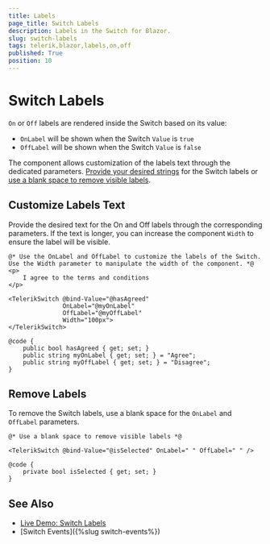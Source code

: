 ```yaml
---
title: Labels
page_title: Switch Labels
description: Labels in the Switch for Blazor.
slug: switch-labels
tags: telerik,blazor,labels,on,off
published: True
position: 10
---
```


# Switch Labels

`On` or `Off` labels are rendered inside the Switch based on its value:

* `OnLabel` will be shown when the Switch `Value` is `true` 
* `OffLabel` will be shown when the Switch `Value` is `false`

The component allows customization of the labels text through the dedicated parameters. [Provide your desired strings](#customize-labels-text) for the Switch labels or [use a blank space to remove visible labels](#remove-labels).

## Customize Labels Text

Provide the desired text for the On and Off labels through the corresponding parameters. If the text is longer, you can increase the component `Width` to ensure the label will be visible.

````RAZOR
@* Use the OnLabel and OffLabel to customize the labels of the Switch. Use the Width parameter to manipulate the width of the component. *@
<p>
    I agree to the terms and conditions
</p>

<TelerikSwitch @bind-Value="@hasAgreed"
               OnLabel="@myOnLabel"
               OffLabel="@myOffLabel"
               Width="100px">
</TelerikSwitch>

@code {
    public bool hasAgreed { get; set; }
    public string myOnLabel { get; set; } = "Agree";
    public string myOffLabel { get; set; } = "Disagree";
}
````

## Remove Labels

To remove the Switch labels, use a blank space for the `OnLabel` and `OffLabel` parameters.

````RAZOR
@* Use a blank space to remove visible labels *@

<TelerikSwitch @bind-Value="@isSelected" OnLabel=" " OffLabel=" " />

@code {
    private bool isSelected { get; set; }
}
````

## See Also
* [Live Demo: Switch Labels](https://demos.telerik.com/blazor-ui/switch/labels)
* [Switch Events]({%slug switch-events%})